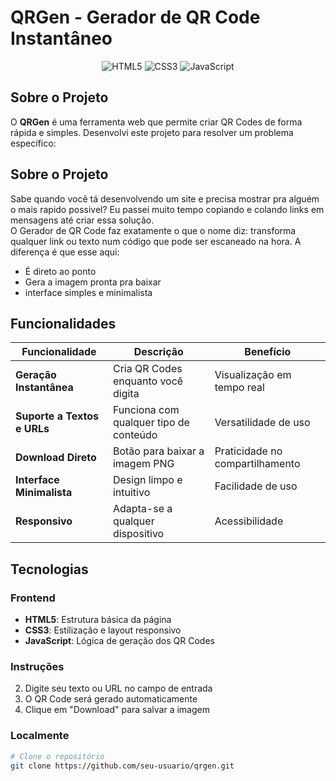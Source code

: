 # QRGen - Gerador de QR Code Instantâneo

<p align="center">
  <img src="https://img.shields.io/badge/HTML5-E34F26?style=for-the-badge&logo=html5&logoColor=white" alt="HTML5">
  <img src="https://img.shields.io/badge/CSS3-1572B6?style=for-the-badge&logo=css3&logoColor=white" alt="CSS3">
  <img src="https://img.shields.io/badge/JavaScript-F7DF1E?style=for-the-badge&logo=javascript&logoColor=black" alt="JavaScript">
</p>

## Sobre o Projeto

O **QRGen** é uma ferramenta web que permite criar QR Codes de forma rápida e simples. Desenvolvi este projeto para resolver um problema específico:

## Sobre o Projeto
Sabe quando você tá desenvolvendo um site e precisa mostrar pra alguém o mais rapido possivel? Eu passei muito tempo copiando e colando links em mensagens até criar essa solução.   
O Gerador de QR Code faz exatamente o que o nome diz: transforma qualquer link ou texto num código que pode ser escaneado na hora. A diferença é que esse aqui:
- É direto ao ponto
- Gera a imagem pronta pra baixar
- interface simples e minimalista

## Funcionalidades

| Funcionalidade | Descrição | Benefício |
|---------------|-----------|-----------|
| **Geração Instantânea** | Cria QR Codes enquanto você digita | Visualização em tempo real |
| **Suporte a Textos e URLs** | Funciona com qualquer tipo de conteúdo | Versatilidade de uso |
| **Download Direto** | Botão para baixar a imagem PNG | Praticidade no compartilhamento |
| **Interface Minimalista** | Design limpo e intuitivo | Facilidade de uso |
| **Responsivo** | Adapta-se a qualquer dispositivo | Acessibilidade |

## Tecnologias

### Frontend
- **HTML5**: Estrutura básica da página
- **CSS3**: Estilização e layout responsivo
- **JavaScript**: Lógica de geração dos QR Codes

### Instruções
2. Digite seu texto ou URL no campo de entrada
3. O QR Code será gerado automaticamente
4. Clique em "Download" para salvar a imagem

### Localmente
```bash
# Clone o repositório
git clone https://github.com/seu-usuario/qrgen.git
